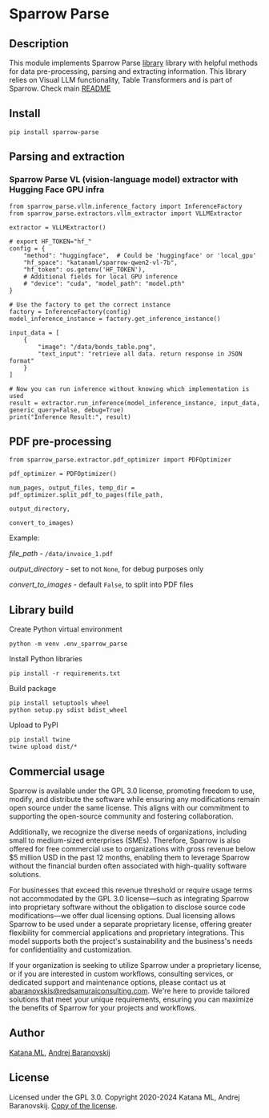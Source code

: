 # Sparrow Parse

## Description

This module implements Sparrow Parse [library](https://pypi.org/project/sparrow-parse/) library with helpful methods for data pre-processing, parsing and extracting information. This library relies on Visual LLM functionality, Table Transformers and is part of Sparrow. Check main [README](https://github.com/katanaml/sparrow)

## Install

```
pip install sparrow-parse
```

## Parsing and extraction

### Sparrow Parse VL (vision-language model) extractor with Hugging Face GPU infra

```
from sparrow_parse.vllm.inference_factory import InferenceFactory
from sparrow_parse.extractors.vllm_extractor import VLLMExtractor

extractor = VLLMExtractor()

# export HF_TOKEN="hf_"
config = {
    "method": "huggingface",  # Could be 'huggingface' or 'local_gpu'
    "hf_space": "katanaml/sparrow-qwen2-vl-7b",
    "hf_token": os.getenv('HF_TOKEN'),
    # Additional fields for local GPU inference
    # "device": "cuda", "model_path": "model.pth"
}

# Use the factory to get the correct instance
factory = InferenceFactory(config)
model_inference_instance = factory.get_inference_instance()

input_data = [
    {
        "image": "/data/bonds_table.png",
        "text_input": "retrieve all data. return response in JSON format"
    }
]

# Now you can run inference without knowing which implementation is used
result = extractor.run_inference(model_inference_instance, input_data, generic_query=False, debug=True)
print("Inference Result:", result)
```

## PDF pre-processing

```
from sparrow_parse.extractor.pdf_optimizer import PDFOptimizer

pdf_optimizer = PDFOptimizer()

num_pages, output_files, temp_dir = pdf_optimizer.split_pdf_to_pages(file_path,
                                                                     output_directory,
                                                                     convert_to_images)

```

Example:

*file_path* - `/data/invoice_1.pdf`

*output_directory* - set to not `None`, for debug purposes only

*convert_to_images* - default `False`, to split into PDF files

## Library build

Create Python virtual environment

```
python -m venv .env_sparrow_parse
```

Install Python libraries

```
pip install -r requirements.txt
```

Build package

```
pip install setuptools wheel
python setup.py sdist bdist_wheel
```

Upload to PyPI

```
pip install twine
twine upload dist/*
```

## Commercial usage

Sparrow is available under the GPL 3.0 license, promoting freedom to use, modify, and distribute the software while ensuring any modifications remain open source under the same license. This aligns with our commitment to supporting the open-source community and fostering collaboration.

Additionally, we recognize the diverse needs of organizations, including small to medium-sized enterprises (SMEs). Therefore, Sparrow is also offered for free commercial use to organizations with gross revenue below $5 million USD in the past 12 months, enabling them to leverage Sparrow without the financial burden often associated with high-quality software solutions.

For businesses that exceed this revenue threshold or require usage terms not accommodated by the GPL 3.0 license—such as integrating Sparrow into proprietary software without the obligation to disclose source code modifications—we offer dual licensing options. Dual licensing allows Sparrow to be used under a separate proprietary license, offering greater flexibility for commercial applications and proprietary integrations. This model supports both the project's sustainability and the business's needs for confidentiality and customization.

If your organization is seeking to utilize Sparrow under a proprietary license, or if you are interested in custom workflows, consulting services, or dedicated support and maintenance options, please contact us at abaranovskis@redsamuraiconsulting.com. We're here to provide tailored solutions that meet your unique requirements, ensuring you can maximize the benefits of Sparrow for your projects and workflows.

## Author

[Katana ML](https://katanaml.io), [Andrej Baranovskij](https://github.com/abaranovskis-redsamurai)

## License

Licensed under the GPL 3.0. Copyright 2020-2024 Katana ML, Andrej Baranovskij. [Copy of the license](https://github.com/katanaml/sparrow/blob/main/LICENSE).
